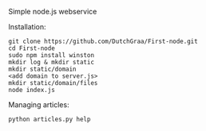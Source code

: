 Simple node.js webservice

Installation:

	git clone https://github.com/DutchGraa/First-node.git
	cd First-node
	sudo npm install winston
	mkdir log & mkdir static
	mkdir static/domain
	<add domain to server.js>
	mkdir static/domain/files
	node index.js
	
Managing articles:

	python articles.py help
